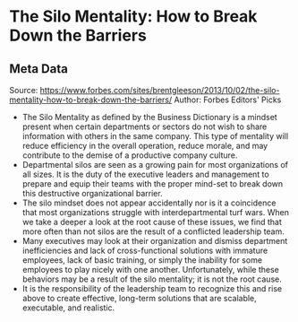 # The Silo Mentality: How to Break Down the Barriers

## Meta Data

Source:  https://www.forbes.com/sites/brentgleeson/2013/10/02/the-silo-mentality-how-to-break-down-the-barriers/ 
Author: Forbes Editors' Picks

- The Silo Mentality as defined by the Business Dictionary is a mindset present when certain departments or sectors do not wish to share information with others in the same company. This type of mentality will reduce efficiency in the overall operation, reduce morale, and may contribute to the demise of a productive company culture.
- Departmental silos are seen as a growing pain for most organizations of all sizes. It is the duty of the executive leaders and management to prepare and equip their teams with the proper mind-set to break down this destructive organizational barrier.
- The silo mindset does not appear accidentally nor is it a coincidence that most organizations struggle with interdepartmental turf wars. When we take a deeper a look at the root cause of these issues, we find that more often than not silos are the result of a conflicted leadership team.
- Many executives may look at their organization and dismiss department inefficiencies and lack of cross-functional solutions with immature employees, lack of basic training, or simply the inability for some employees to play nicely with one another. Unfortunately, while these behaviors may be a result of the silo mentality; it is not the root cause.
- It is the responsibility of the leadership team to recognize this and rise above to create effective, long-term solutions that are scalable, executable, and realistic.
